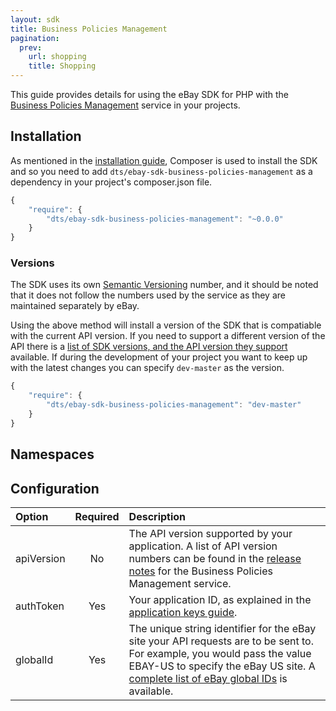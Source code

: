 ```yaml
---
layout: sdk
title: Business Policies Management
pagination:
  prev:
    url: shopping
    title: Shopping
---
```

This guide provides details for using the eBay SDK for PHP with the [Business Policies Management](http://developer.ebay.com/Devzone/business-policies/Concepts/BusinessPoliciesAPIGuide.html) service in your projects.

## Installation

As mentioned in the [installation guide](/sdk/guides/installation.html), Composer is used to install the SDK and so you need to add `dts/ebay-sdk-business-policies-management` as a dependency in your project's composer.json file.

```javascript
{
    "require": {
        "dts/ebay-sdk-business-policies-management": "~0.0.0"
    }
}
```

### Versions

The SDK uses its own [Semantic Versioning](http://semver.org/) number, and it should be noted that it does not follow the numbers used by the service as they are maintained separately by eBay.

Using the above method will install a version of the SDK that is compatiable with the current API version. If you need to support a different version of the API there is a [list of SDK versions, and the API version they support](/sdk/guides/versions.html#business) available. If during the development of your project you want to keep up with the latest changes you can specify `dev-master` as the version.

```javascript
{
    "require": {
        "dts/ebay-sdk-business-policies-management": "dev-master"
    }
}
```

## Namespaces

## Configuration

| Option     | Required | Description |
|:-----------|:--------:|:------------|
| apiVersion | No  | The API version supported by your application. A list of API version numbers can be found in the [release notes](http://developer.ebay.com/DevZone/business-policies/ReleaseNotes.html) for the Business Policies Management service. |
| authToken  | Yes | Your application ID, as explained in the [application keys guide](/sdk/guides/application_keys.html). |
| globalId   | Yes | The unique string identifier for the eBay site your API requests are to be sent to. For example, you would pass the value EBAY-US to specify the eBay US site. A [complete list of eBay global IDs](http://developer.ebay.com/devzone/finding/Concepts/SiteIDToGlobalID.html) is available. |

